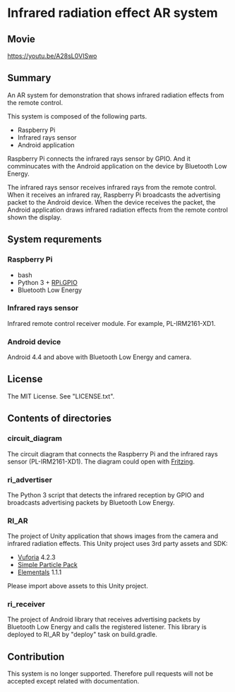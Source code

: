 # Infrared radiation effect AR system

## Movie

https://youtu.be/A28sL0VISwo

## Summary

An AR system for demonstration that shows infrared radiation effects from the remote control.

This system is composed of the following parts.

* Raspberry Pi
* Infrared rays sensor
* Android application

Raspberry Pi connects the infrared rays sensor by GPIO. And it comminucates with the Android application on the device by Bluetooth Low Energy.

The infrared rays sensor receives infrared rays from the remote control. When it receives an infrared ray, Raspberry Pi broadcasts the advertising packet to the Android device. When the device receives the packet, the Android application draws infrared radiation effects from the remote control shown the display.

## System requrements

### Raspberry Pi

* bash
* Python 3 + [RPi.GPIO](https://pypi.python.org/pypi/RPi.GPIO)
* Bluetooth Low Energy

### Infrared rays sensor

Infrared remote control receiver module. For example, PL-IRM2161-XD1.

### Android device

Android 4.4 and above with Bluetooth Low Energy and camera.

## License

The MIT License. See "LICENSE.txt".

## Contents of directories

### circuit_diagram

The circuit diagram that connects the Raspberry Pi and the infrared rays sensor (PL-IRM2161-XD1). The diagram could open with [Fritzing](http://fritzing.org/).

### ri_advertiser

The Python 3 script that detects the infrared reception by GPIO and broadcasts advertising packets by Bluetooth Low Energy.

### RI_AR

The project of Unity application that shows images from the camera and infrared radiation effects. This Unity project uses 3rd party assets and SDK:

* [Vuforia](https://developer.vuforia.com/) 4.2.3
* [Simple Particle Pack](https://www.assetstore.unity3d.com/jp/#!/content/3045)
* [Elementals](https://www.assetstore.unity3d.com/jp/#!/content/11158) 1.1.1

Please import above assets to this Unity project.

### ri_receiver

The project of Android library that receives advertising packets by Bluetooth Low Energy and calls the registered listener. This library is deployed to RI_AR by "deploy" task on build.gradle.

## Contribution

This system is no longer supported. Therefore pull requests will not be accepted except related with documentation.